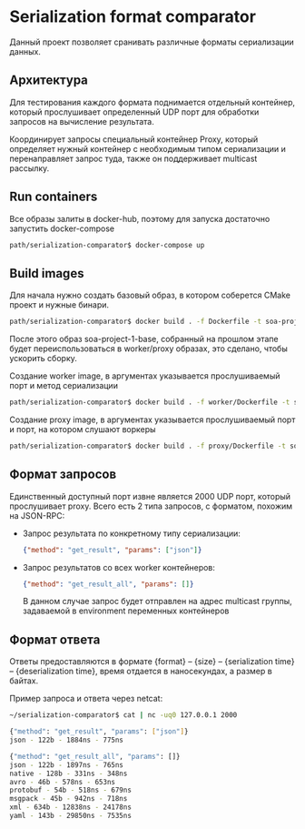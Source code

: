 # Serialization format comparator

Данный проект позволяет сранивать различные форматы сериализации данных.

## Архитектура

Для тестирования каждого формата поднимается отдельный контейнер, который прослушивает определенный UDP порт для обработки запросов на вычисление результата.

Координирует запросы специальный контейнер Proxy, который определяет нужный контейнер с необходимым типом сериализации и перенаправляет запрос туда, также он поддерживает multicast рассылку.

## Run containers

Все образы залиты в docker-hub, поэтому для запуска достаточно запустить docker-compose

```bash
path/serialization-comparator$ docker-compose up
```

## Build images

Для начала нужно создать базовый образ, в котором соберется CMake проект и нужные бинари.

```bash
path/serialization-comparator$ docker build . -f Dockerfile -t soa-project-1-base
```

После этого образ soa-project-1-base, собранный на прошлом этапе будет переиспользоваться в worker/proxy образах, это сделано, чтобы ускорить сборку.

Создание worker image, в аргументах указывается прослушиваемый порт и метод сериализации

```bash
path/serialization-comparator$ docker build . -f worker/Dockerfile -t soa-project-1-worker-xml --build-arg PORT=2025 --build-arg METHOD=xml
```

Создание proxy image, в аргументах указывается прослушиваемый порт и порт, на котором слушают воркеры

```bash
path/serialization-comparator$ docker build . -f proxy/Dockerfile -t soa-project-1-proxy --build-arg PROXY_PORT=2000 --build-arg WORKER_PORT=2025
```

## Формат запросов

Единственный доступный порт извне является 2000 UDP порт, который прослушивает proxy. Всего есть 2 типа запросов, с форматом, похожим на JSON-RPC:

- Запрос результата по конкретному типу сериализации:
    ```json
    {"method": "get_result", "params": ["json"]}
    ```

- Запрос результатов со всех worker контейнеров:
    ```json
    {"method": "get_result_all", "params": []}
    ```
    В данном случае запрос будет отправлен на адрес multicast группы, задаваемой в environment переменных контейнеров

## Формат ответа

Ответы предоставляются в формате {format} – {size} – {serialization time} – {deserialization time}, время отдается в наносекундах, а размер в байтах.

Пример запроса и ответа через netcat:

```bash
~/serialization-comparator$ cat | nc -uq0 127.0.0.1 2000

{"method": "get_result", "params": ["json"]}
json - 122b - 1884ns - 775ns

{"method": "get_result_all", "params": []}
json - 122b - 1897ns - 765ns
native - 128b - 331ns - 348ns
avro - 46b - 578ns - 653ns
protobuf - 54b - 518ns - 679ns
msgpack - 45b - 942ns - 718ns
xml - 634b - 12838ns - 24178ns
yaml - 143b - 29850ns - 7535ns
```
